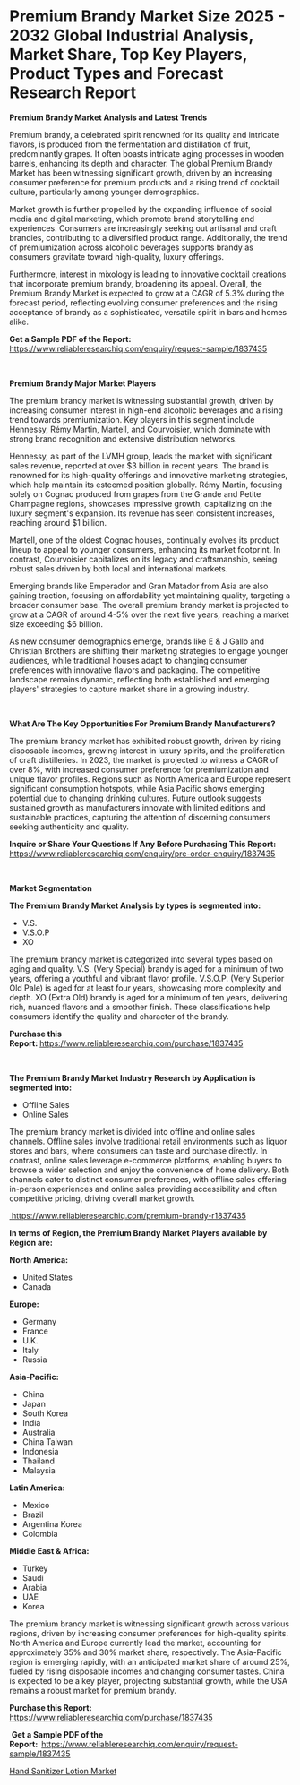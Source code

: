 <p><h1>Premium Brandy Market Size 2025 - 2032 Global Industrial Analysis, Market Share, Top Key Players, Product Types and Forecast Research Report</h1></p><p><strong>Premium Brandy Market Analysis and Latest Trends</strong></p>
<p><p>Premium brandy, a celebrated spirit renowned for its quality and intricate flavors, is produced from the fermentation and distillation of fruit, predominantly grapes. It often boasts intricate aging processes in wooden barrels, enhancing its depth and character. The global Premium Brandy Market has been witnessing significant growth, driven by an increasing consumer preference for premium products and a rising trend of cocktail culture, particularly among younger demographics.</p><p>Market growth is further propelled by the expanding influence of social media and digital marketing, which promote brand storytelling and experiences. Consumers are increasingly seeking out artisanal and craft brandies, contributing to a diversified product range. Additionally, the trend of premiumization across alcoholic beverages supports brandy as consumers gravitate toward high-quality, luxury offerings.</p><p>Furthermore, interest in mixology is leading to innovative cocktail creations that incorporate premium brandy, broadening its appeal. Overall, the Premium Brandy Market is expected to grow at a CAGR of 5.3% during the forecast period, reflecting evolving consumer preferences and the rising acceptance of brandy as a sophisticated, versatile spirit in bars and homes alike.</p></p>
<p><strong>Get a Sample PDF of the Report:&nbsp;</strong> <a href="https://www.reliableresearchiq.com/enquiry/request-sample/1837435?utm_campaign=2285&utm_medium=2&utm_source=Github&utm_content=ia&utm_term=05042025&utm_id=premium-brandy">https://www.reliableresearchiq.com/enquiry/request-sample/1837435</a></p>
<p>&nbsp;</p>
<p><strong>Premium Brandy Major Market Players</strong></p>
<p><p>The premium brandy market is witnessing substantial growth, driven by increasing consumer interest in high-end alcoholic beverages and a rising trend towards premiumization. Key players in this segment include Hennessy, Rémy Martin, Martell, and Courvoisier, which dominate with strong brand recognition and extensive distribution networks. </p><p>Hennessy, as part of the LVMH group, leads the market with significant sales revenue, reported at over $3 billion in recent years. The brand is renowned for its high-quality offerings and innovative marketing strategies, which help maintain its esteemed position globally. Rémy Martin, focusing solely on Cognac produced from grapes from the Grande and Petite Champagne regions, showcases impressive growth, capitalizing on the luxury segment's expansion. Its revenue has seen consistent increases, reaching around $1 billion.</p><p>Martell, one of the oldest Cognac houses, continually evolves its product lineup to appeal to younger consumers, enhancing its market footprint. In contrast, Courvoisier capitalizes on its legacy and craftsmanship, seeing robust sales driven by both local and international markets.</p><p>Emerging brands like Emperador and Gran Matador from Asia are also gaining traction, focusing on affordability yet maintaining quality, targeting a broader consumer base. The overall premium brandy market is projected to grow at a CAGR of around 4-5% over the next five years, reaching a market size exceeding $6 billion.</p><p>As new consumer demographics emerge, brands like E & J Gallo and Christian Brothers are shifting their marketing strategies to engage younger audiences, while traditional houses adapt to changing consumer preferences with innovative flavors and packaging. The competitive landscape remains dynamic, reflecting both established and emerging players' strategies to capture market share in a growing industry.</p></p>
<p>&nbsp;</p>
<p><strong>What Are The Key Opportunities For Premium Brandy Manufacturers?</strong></p>
<p><p>The premium brandy market has exhibited robust growth, driven by rising disposable incomes, growing interest in luxury spirits, and the proliferation of craft distilleries. In 2023, the market is projected to witness a CAGR of over 8%, with increased consumer preference for premiumization and unique flavor profiles. Regions such as North America and Europe represent significant consumption hotspots, while Asia Pacific shows emerging potential due to changing drinking cultures. Future outlook suggests sustained growth as manufacturers innovate with limited editions and sustainable practices, capturing the attention of discerning consumers seeking authenticity and quality.</p></p>
<p><strong>Inquire or Share Your Questions If Any Before Purchasing This Report:</strong> <a href="https://www.reliableresearchiq.com/enquiry/pre-order-enquiry/1837435?utm_campaign=2285&utm_medium=2&utm_source=Github&utm_content=ia&utm_term=05042025&utm_id=premium-brandy">https://www.reliableresearchiq.com/enquiry/pre-order-enquiry/1837435</a></p>
<p>&nbsp;</p>
<p><strong>Market Segmentation</strong></p>
<p><strong>The Premium Brandy Market Analysis by types is segmented into:</strong></p>
<p><ul><li>V.S.</li><li>V.S.O.P</li><li>XO</li></ul></p>
<p><p>The premium brandy market is categorized into several types based on aging and quality. V.S. (Very Special) brandy is aged for a minimum of two years, offering a youthful and vibrant flavor profile. V.S.O.P. (Very Superior Old Pale) is aged for at least four years, showcasing more complexity and depth. XO (Extra Old) brandy is aged for a minimum of ten years, delivering rich, nuanced flavors and a smoother finish. These classifications help consumers identify the quality and character of the brandy.</p></p>
<p><strong>Purchase this Report:&nbsp;</strong><a href="https://www.reliableresearchiq.com/purchase/1837435?utm_campaign=2285&utm_medium=2&utm_source=Github&utm_content=ia&utm_term=05042025&utm_id=premium-brandy">https://www.reliableresearchiq.com/purchase/1837435</a></p>
<p>&nbsp;</p>
<p><strong>The Premium Brandy Market Industry Research by Application is segmented into:</strong></p>
<p><ul><li>Offline Sales</li><li>Online Sales</li></ul></p>
<p><p>The premium brandy market is divided into offline and online sales channels. Offline sales involve traditional retail environments such as liquor stores and bars, where consumers can taste and purchase directly. In contrast, online sales leverage e-commerce platforms, enabling buyers to browse a wider selection and enjoy the convenience of home delivery. Both channels cater to distinct consumer preferences, with offline sales offering in-person experiences and online sales providing accessibility and often competitive pricing, driving overall market growth.</p></p>
<p><a href="https://www.reliableresearchiq.com/premium-brandy-r1837435?utm_campaign=2285&utm_medium=2&utm_source=Github&utm_content=ia&utm_term=05042025&utm_id=premium-brandy">&nbsp;https://www.reliableresearchiq.com/premium-brandy-r1837435</a></p>
<p><strong>In terms of Region, the Premium Brandy Market Players available by Region are:</strong></p>
<p>
    <p> <strong> North America: </strong>
        <ul>
            <li>United States</li>
            <li>Canada</li>
        </ul>
        </p> 
    <p> <strong> Europe: </strong>
        <ul>
            <li>Germany</li>
            <li>France</li>
            <li>U.K.</li>
            <li>Italy</li>
            <li>Russia</li>
        </ul>
        </p> 
    <p> <strong> Asia-Pacific: </strong>
        <ul>
            <li>China</li>
            <li>Japan</li>
            <li>South Korea</li>
            <li>India</li>
            <li>Australia</li>
            <li>China Taiwan</li>
            <li>Indonesia</li>
            <li>Thailand</li>
            <li>Malaysia</li>
        </ul>
        </p> 
    <p> <strong> Latin America: </strong>
        <ul>
            <li>Mexico</li>
            <li>Brazil</li>
            <li>Argentina Korea</li>
            <li>Colombia</li>
        </ul>
        </p> 
    <p> <strong> Middle East & Africa: </strong>
        <ul>
            <li>Turkey</li>
            <li>Saudi</li>
            <li>Arabia</li>
            <li>UAE</li>
            <li>Korea</li>
        </ul>
    </p>
    </p>
<p><p>The premium brandy market is witnessing significant growth across various regions, driven by increasing consumer preferences for high-quality spirits. North America and Europe currently lead the market, accounting for approximately 35% and 30% market share, respectively. The Asia-Pacific region is emerging rapidly, with an anticipated market share of around 25%, fueled by rising disposable incomes and changing consumer tastes. China is expected to be a key player, projecting substantial growth, while the USA remains a robust market for premium brandy.</p></p>
<p><strong>Purchase this Report: </strong><a href="https://www.reliableresearchiq.com/purchase/1837435?utm_campaign=2285&utm_medium=2&utm_source=Github&utm_content=ia&utm_term=05042025&utm_id=premium-brandy">https://www.reliableresearchiq.com/purchase/1837435</a></p>
<p>&nbsp;<strong>Get a Sample PDF of the Report:&nbsp;&nbsp;</strong><a href="https://www.reliableresearchiq.com/enquiry/request-sample/1837435?utm_campaign=2285&utm_medium=2&utm_source=Github&utm_content=ia&utm_term=05042025&utm_id=premium-brandy">https://www.reliableresearchiq.com/enquiry/request-sample/1837435</a></p>
<p><strong></strong></p>
<p><p><a href="https://github.com/JubayerMia832/Market-Research-Report-List-2/blob/main/hand-sanitizer-lotion-market.md?utm_campaign=2285&utm_medium=2&utm_source=Github&utm_content=ia&utm_term=05042025&utm_id=premium-brandy">Hand Sanitizer Lotion Market</a></p></p>